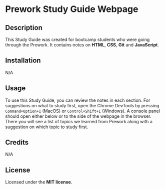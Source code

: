 
# Prework Study Guide Webpage

## Description

This Study Guide was created for bootcamp students who were going through the Prework.
It contains notes on **HTML**, **CSS**, **Git** and **JavaScript**.

## Installation

N/A

## Usage

To use this Study Guide, you can review the notes in each section. For suggestions on what to study first, 
open the Chrome DevTools by pressing `Command+Option+I` (MacOS) or `Control+Shift+I` (Windows). A console panel 
should open either below or to the side of the webpage in the browser. There you will see a list of topics we learned 
from Prework along with a suggestion on which topic to study first.

## Credits

N/A

## License

Licensed under the **MIT license**.


